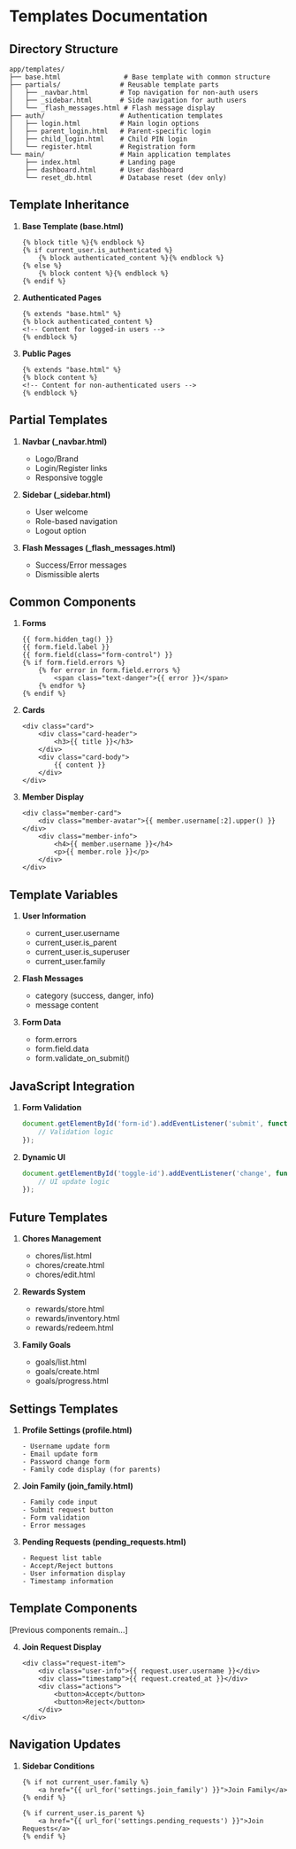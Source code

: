# Templates Documentation

## Directory Structure
```
app/templates/
├── base.html                # Base template with common structure
├── partials/               # Reusable template parts
│   ├── _navbar.html        # Top navigation for non-auth users
│   ├── _sidebar.html       # Side navigation for auth users
│   └── _flash_messages.html # Flash message display
├── auth/                   # Authentication templates
│   ├── login.html          # Main login options
│   ├── parent_login.html   # Parent-specific login
│   ├── child_login.html    # Child PIN login
│   └── register.html       # Registration form
└── main/                   # Main application templates
    ├── index.html          # Landing page
    ├── dashboard.html      # User dashboard
    └── reset_db.html       # Database reset (dev only)
```

## Template Inheritance
1. **Base Template (base.html)**
   ```jinja
   {% block title %}{% endblock %}
   {% if current_user.is_authenticated %}
       {% block authenticated_content %}{% endblock %}
   {% else %}
       {% block content %}{% endblock %}
   {% endif %}
   ```

2. **Authenticated Pages**
   ```jinja
   {% extends "base.html" %}
   {% block authenticated_content %}
   <!-- Content for logged-in users -->
   {% endblock %}
   ```

3. **Public Pages**
   ```jinja
   {% extends "base.html" %}
   {% block content %}
   <!-- Content for non-authenticated users -->
   {% endblock %}
   ```

## Partial Templates
1. **Navbar (_navbar.html)**
   - Logo/Brand
   - Login/Register links
   - Responsive toggle

2. **Sidebar (_sidebar.html)**
   - User welcome
   - Role-based navigation
   - Logout option

3. **Flash Messages (_flash_messages.html)**
   - Success/Error messages
   - Dismissible alerts

## Common Components
1. **Forms**
   ```jinja
   {{ form.hidden_tag() }}
   {{ form.field.label }}
   {{ form.field(class="form-control") }}
   {% if form.field.errors %}
       {% for error in form.field.errors %}
           <span class="text-danger">{{ error }}</span>
       {% endfor %}
   {% endif %}
   ```

2. **Cards**
   ```jinja
   <div class="card">
       <div class="card-header">
           <h3>{{ title }}</h3>
       </div>
       <div class="card-body">
           {{ content }}
       </div>
   </div>
   ```

3. **Member Display**
   ```jinja
   <div class="member-card">
       <div class="member-avatar">{{ member.username[:2].upper() }}</div>
       <div class="member-info">
           <h4>{{ member.username }}</h4>
           <p>{{ member.role }}</p>
       </div>
   </div>
   ```

## Template Variables
1. **User Information**
   - current_user.username
   - current_user.is_parent
   - current_user.is_superuser
   - current_user.family

2. **Flash Messages**
   - category (success, danger, info)
   - message content

3. **Form Data**
   - form.errors
   - form.field.data
   - form.validate_on_submit()

## JavaScript Integration
1. **Form Validation**
   ```javascript
   document.getElementById('form-id').addEventListener('submit', function(e) {
       // Validation logic
   });
   ```

2. **Dynamic UI**
   ```javascript
   document.getElementById('toggle-id').addEventListener('change', function() {
       // UI update logic
   });
   ```

## Future Templates
1. **Chores Management**
   - chores/list.html
   - chores/create.html
   - chores/edit.html

2. **Rewards System**
   - rewards/store.html
   - rewards/inventory.html
   - rewards/redeem.html

3. **Family Goals**
   - goals/list.html
   - goals/create.html
   - goals/progress.html 

## Settings Templates
1. **Profile Settings (profile.html)**
   ```jinja
   - Username update form
   - Email update form
   - Password change form
   - Family code display (for parents)
   ```

2. **Join Family (join_family.html)**
   ```jinja
   - Family code input
   - Submit request button
   - Form validation
   - Error messages
   ```

3. **Pending Requests (pending_requests.html)**
   ```jinja
   - Request list table
   - Accept/Reject buttons
   - User information display
   - Timestamp information
   ```

## Template Components
[Previous components remain...]

4. **Join Request Display**
   ```jinja
   <div class="request-item">
       <div class="user-info">{{ request.user.username }}</div>
       <div class="timestamp">{{ request.created_at }}</div>
       <div class="actions">
           <button>Accept</button>
           <button>Reject</button>
       </div>
   </div>
   ```

## Navigation Updates
1. **Sidebar Conditions**
   ```jinja
   {% if not current_user.family %}
       <a href="{{ url_for('settings.join_family') }}">Join Family</a>
   {% endif %}
   
   {% if current_user.is_parent %}
       <a href="{{ url_for('settings.pending_requests') }}">Join Requests</a>
   {% endif %}
   ```